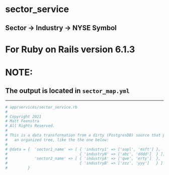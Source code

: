 # sector_service
Sector -> Industry -> NYSE Symbol
---
# For Ruby on Rails version 6.1.3
# NOTE:
## The output is located in ```sector_map.yml```
---
```ruby
# app/services/sector_service.rb
#
# Copyright 2021
# Matt Feenstra
# All Rights Reserved.
#
# This is a data transformation from a dirty (PostgresDB) source that provides
#   an organized tree, like the the one below:
#
# @data = {  'sector1_name' => [ { 'industry1' => ['aapl', 'msft'] },
#                                { 'industryN' => ['abc', 'dddd']  } ],
#            'sector2_name' => [ { 'industryA' => ['qwe', 'erty']  },
#                                { 'industryB' => ['zzz', 'yyy']   } ]
#         }
```
